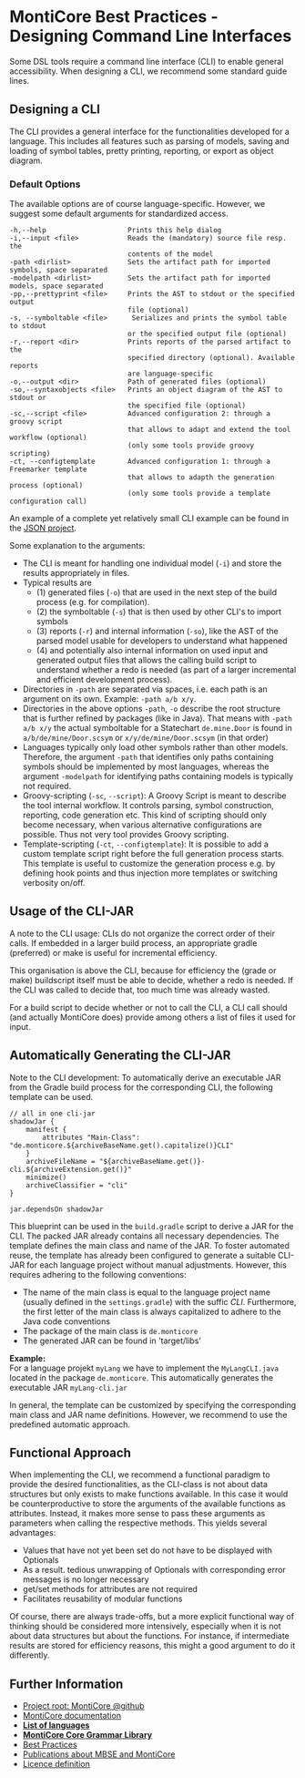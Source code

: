<!-- (c) https://github.com/MontiCore/monticore -->

# MontiCore Best Practices - Designing Command Line Interfaces



Some DSL tools require a command line interface (CLI) to enable general accessibility. 
When designing a CLI, we recommend some standard guide lines.

## Designing a CLI
The CLI provides a general interface for the functionalities developed for a language. 
This includes all features such as parsing of models, saving and loading of symbol 
tables, pretty printing, reporting, or export as object diagram.

### Default Options
The available options are of course language-specific. 
However, we suggest some default arguments for standardized access. 

```
-h,--help                    Prints this help dialog
-i,--input <file>            Reads the (mandatory) source file resp. the
                             contents of the model
-path <dirlist>              Sets the artifact path for imported symbols, space separated
-modelpath <dirlist>         Sets the artifact path for imported models, space separated
-pp,--prettyprint <file>     Prints the AST to stdout or the specified output 
                             file (optional)
-s, --symboltable <file>      Serializes and prints the symbol table to stdout 
                             or the specified output file (optional) 
-r,--report <dir>            Prints reports of the parsed artifact to the
                             specified directory (optional). Available reports
                             are language-specific
-o,--output <dir>            Path of generated files (optional)
-so,--syntaxobjects <file>   Prints an object diagram of the AST to stdout or
                             the specified file (optional)
-sc,--script <file>          Advanced configuration 2: through a groovy script 
                             that allows to adapt and extend the tool workflow (optional) 
                             (only some tools provide groovy scripting)
-ct, --configtemplate        Advanced configuration 1: through a Freemarker template
                             that allows to adapth the generation process (optional)
                             (only some tools provide a template configuration call)
```

An example of a complete yet relatively small CLI example can be found in the 
[JSON project](https://github.com/MontiCore/json).

Some explanation to the arguments:
* The CLI is meant for handling one individual model (`-i`) and store the
  results appropriately in files. 
* Typical results are 
  * (1) generated files (`-o`) that are used in the next step of 
    the build process (e.g. for compilation).
  * (2) the symboltable (`-s`) that is then used by other CLI's to import symbols
  * (3) reports (`-r`) and internal information (`-so`), like the AST of the 
    parsed model usable for developers to understand what happened
  * (4) and potentially also internal information on used input and generated 
    output files
    that allows the calling build script to understand whether a redo is 
    needed (as part of a
    larger incremental and efficient development process).
* Directories in `-path` are separated via spaces, i.e. each path is an argument on its own. 
  Example: `-path a/b x/y`.
* Directories in the above options `-path`, `-o` describe the root
  structure that is further refined  by packages (like in Java). 
  That means with `-path a/b x/y`
  the actual symboltable for a Statechart `de.mine.Door` is found in 
  `a/b/de/mine/Door.scsym` or `x/y/de/mine/Door.scsym` (in that order)
* Languages typically only load other symbols rather than other models. Therefore, the argument 
  `-path` that identifies only paths containing symbols should be implemented by most languages, whereas 
  the argument `-modelpath` for identifying paths containing models is typically not required.
* Groovy-scripting (`-sc`, `--script`): A Groovy Script is meant to describe the tool internal 
  workflow. It controls parsing, symbol construction, reporting, code generation etc.
  This kind of scripting should only become necessary, when various alternative
  configurations are possible. Thus not very tool provides Groovy scripting.
* Template-scripting (`-ct`, `--configtemplate`): 
  It is possible to add a custom template script right before
  the full generation process starts. This template is useful to customize the 
  generation process e.g. by defining hook points and thus injection more templates
  or switching verbosity on/off.


## Usage of the CLI-JAR

A note to the CLI usage: 
CLIs do not organize the correct order of their calls. If embedded in a larger
build process, an appropriate gradle (preferred) or make is useful for 
incremental efficiency.

This organisation is above the CLI, because for efficiency the 
(grade or make) buildscript itself must be able to decide, whether a redo
is needed. If the CLI was called to decide that, too much time was already wasted.

For a build script to decide whether or not to call the CLI, a CLI call should
(and actually MontiCore does) provide among others a list of files it used for input. 

## Automatically Generating the CLI-JAR

Note to the CLI development:
To automatically derive an executable JAR from the Gradle build process for the 
corresponding CLI, the following template can be used.

```
// all in one cli-jar
shadowJar {
    manifest {
        attributes "Main-Class": "de.monticore.${archiveBaseName.get().capitalize()}CLI"
    }
    archiveFileName = "${archiveBaseName.get()}-cli.${archiveExtension.get()}"
    minimize()
    archiveClassifier = "cli"
}

jar.dependsOn shadowJar
```
This blueprint can be used in the `build.gradle` script to derive a JAR for the CLI. 
The packed JAR already contains all necessary dependencies. 
The template defines the main class and name of the JAR. 
To foster automated reuse, the template has already been configured to generate 
a suitable CLI-JAR for each language project without manual adjustments. 
However, this requires adhering to the following conventions:
* The name of the main class is equal to the language project name (usually defined 
  in the `settings.gradle`) with the suffic *CLI*. 
  Furthermore, the first letter of the main class is always capitalized to adhere 
  to the Java code conventions
* The package of the main class is `de.monticore`  
* The generated JAR can be found in 'target/libs'

**Example:**  
For a language projekt `myLang` we have to implement the `MyLangCLI.java` located 
in the package `de.monticore`.
This automatically generates the executable JAR `myLang-cli.jar`

In general, the template can be customized by specifying the corresponding main 
class and JAR name definitions.
However, we recommend to use the predefined automatic approach.

## Functional Approach
When implementing the CLI, we recommend a functional paradigm to provide the 
desired functionalities, as the CLI-class is not about data structures but only 
exists to make functions available. 
In this case it would be counterproductive to store the arguments of the available 
functions as attributes.
Instead, it makes more sense to pass these arguments as parameters when calling 
the respective methods.
This yields several advantages:

* Values that have not yet been set do not have to be displayed with Optionals 
* As a result. tedious unwrapping of Optionals with corresponding error messages 
  is no longer necessary
* get/set methods for attributes are not required
* Facilitates reusability of modular functions

Of course, there are always trade-offs, but a more explicit functional way of 
thinking should be considered more intensively, especially when it is not about 
data structures but about the functions.
For instance, if intermediate results are stored  for efficiency reasons, this 
might a good argument to do it differently.


## Further Information

* [Project root: MontiCore @github](https://github.com/MontiCore/monticore)
* [MontiCore documentation](http://www.monticore.de/)
* [**List of languages**](https://github.com/MontiCore/monticore/blob/dev/docs/Languages.md)
* [**MontiCore Core Grammar Library**](https://github.com/MontiCore/monticore/blob/dev/monticore-grammar/src/main/grammars/de/monticore/Grammars.md)
* [Best Practices](https://github.com/MontiCore/monticore/blob/dev/docs/BestPractices.md)
* [Publications about MBSE and MontiCore](https://www.se-rwth.de/publications/)
* [Licence definition](https://github.com/MontiCore/monticore/blob/master/00.org/Licenses/LICENSE-MONTICORE-3-LEVEL.md)


